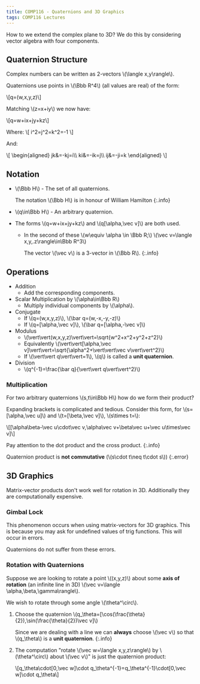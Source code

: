 ```yaml
---
title: COMP116 - Quaternions and 3D Graphics
tags: COMP116 Lectures
---
```

How to we extend the complex plane to 3D? We do this by considering vector algebra with four components.

## Quaternion Structure
Complex numbers can be written as 2-vectors &#92;(\langle x,y\rangle&#92;).

Quaternions use points in &#92;(\Bbb R^4&#92;) (all values are real) of the form:

&#92;[q=(w,x,y,z)&#92;]

Matching &#92;(z=x+iy&#92;) we now have:

&#92;[q=w+ix+jy+kz&#92;]

Where:
&#92;[
i^2=j^2=k^2=-1
&#92;]

And:

&#92;[
\begin{aligned}
jk&=-kj=i&#92;&#92;
ki&=-ik=j&#92;&#92;
ij&=-ji=k
\end{aligned}
&#92;]

## Notation

* &#92;(\Bbb H&#92;) - The set of all quaternions.

	The notation &#92;(\Bbb H&#92;) is in honour of William Hamilton
	{:.info}
* &#92;(q\in\Bbb H&#92;) - An arbitrary quaternion.
* The forms &#92;(q=w+ix+jy+kz&#92;) and &#92;(q[\alpha,\vec v]&#92;) are both used.
	*	In the second of these &#92;(w\equiv \alpha \in \Bbb R;&#92;) &#92;(\vec v=\langle x,y,.z\rangle\in\Bbb R^3&#92;)
	
		The vector &#92;(\vec v&#92;) is a 3-vector in &#92;(\Bbb R&#92;).
		{:.info}

## Operations

* Addition
	* Add the corresponding components.
* Scalar Multiplication by &#92;(\alpha\in\Bbb R&#92;)
	* Multiply individual components by &#92;(\alpha&#92;).
* Conjugate
	* If &#92;(q=(w,x,y,z)&#92;), &#92;(\bar q=(w,-x,-y,-z)&#92;)
	* If &#92;(q=[\alpha,\vec v]&#92;), &#92;(\bar q=[\alpha,-\vec v]&#92;)
* Modulus
	* &#92;(\vert\vert(w,x,y,z)\vert\vert=\sqrt{w^2+x^2+y^2+z^2}&#92;)
	* Equivalently &#92;(\vert\vert[\alpha,\vec v]\vert\vert=\sqrt{\alpha^2+\vert\vert\vec v\vert\vert^2}&#92;)
	* If &#92;(\vert\vert q\vert\vert=1&#92;), &#92;(q&#92;) is called a **unit quaternion**.
* Division
	* &#92;(q^{-1}=\frac{\bar q}{\vert\vert q\vert\vert^2}&#92;)
	
### Multiplication
For two arbitrary quaternions &#92;(s,t\in\Bbb H&#92;) how do we form their product?

Expanding brackets is complicated and tedious. Consider this form, for &#92;(s=[\alpha,\vec u]&#92;) and &#92;(t=[\beta,\vec v]&#92;), &#92;(s\times t=&#92;):

&#92;[[\alpha\beta-\vec u\cdot\vec v,\alpha\vec v+\beta\vec u+\vec u\times\vec v]&#92;]

Pay attention to the dot product and the cross product.
{:.info}

Quaternion product is **not commutative** (&#92;(s\cdot t\neq t\cdot s&#92;))
{:.error}

## 3D Graphics
Matrix-vector products don't work well for rotation in 3D. Additionally they are computationally expensive.

### Gimbal Lock
This phenomenon occurs when using matrix-vectors for 3D graphics. This is because you may ask for undefined values of trig functions. This will occur in errors.

Quaternions do not suffer from these errors.

### Rotation with Quaternions
Suppose we are looking to rotate a point &#92;((x,y,z)&#92;) about some **axis of rotation** (an infinite line in 3D) &#92;(\vec v=\langle \alpha,\beta,\gamma\rangle&#92;).

We wish to rotate through some angle &#92;(\theta^\circ&#92;).

1. Choose the quaternion &#92;(q_\theta=[\cos(\frac{\theta}{2}),\sin(\frac{\theta}{2})\vec v]&#92;)

	Since we are dealing with a line we can **always** choose &#92;(\vec v&#92;) so that &#92;(q_\theta&#92;) is a **unit quaternion**.
	{:.info}
1. The computation "rotate &#92;(\vec w=\langle x,y,z\rangle&#92;) by &#92;(\theta^\circ&#92;) about &#92;(\vec v&#92;)" is just the quaternion product:

	&#92;[q_\theta\cdot[0,\vec w]\cdot q_\theta^{-1}=q_\theta^{-1}\cdot[0,\vec w]\cdot q_\theta&#92;]

